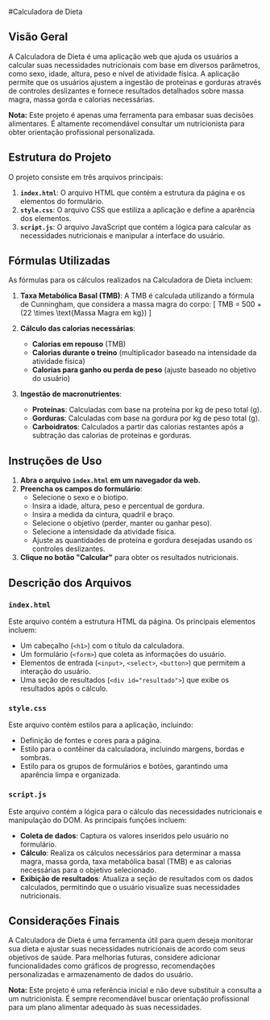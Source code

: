 #Calculadora de Dieta

## Visão Geral

A Calculadora de Dieta é uma aplicação web que ajuda os usuários a calcular suas necessidades nutricionais com base em diversos parâmetros, como sexo, idade, altura, peso e nível de atividade física. A aplicação permite que os usuários ajustem a ingestão de proteínas e gorduras através de controles deslizantes e fornece resultados detalhados sobre massa magra, massa gorda e calorias necessárias.

**Nota:** Este projeto é apenas uma ferramenta para embasar suas decisões alimentares. É altamente recomendável consultar um nutricionista para obter orientação profissional personalizada.

## Estrutura do Projeto

O projeto consiste em três arquivos principais:

1. **`index.html`**: O arquivo HTML que contém a estrutura da página e os elementos do formulário.
2. **`style.css`**: O arquivo CSS que estiliza a aplicação e define a aparência dos elementos.
3. **`script.js`**: O arquivo JavaScript que contém a lógica para calcular as necessidades nutricionais e manipular a interface do usuário.

## Fórmulas Utilizadas

As fórmulas para os cálculos realizados na Calculadora de Dieta incluem:

1. **Taxa Metabólica Basal (TMB)**: A TMB é calculada utilizando a fórmula de Cunningham, que considera a massa magra do corpo:
   \[
   TMB = 500 + (22 \times \text{Massa Magra em kg})
   \]

2. **Cálculo das calorias necessárias**:
   - **Calorias em repouso** (TMB)
   - **Calorias durante o treino** (multiplicador baseado na intensidade da atividade física)
   - **Calorias para ganho ou perda de peso** (ajuste baseado no objetivo do usuário)

3. **Ingestão de macronutrientes**:
   - **Proteínas**: Calculadas com base na proteína por kg de peso total (g).
   - **Gorduras**: Calculadas com base na gordura por kg de peso total (g).
   - **Carboidratos**: Calculados a partir das calorias restantes após a subtração das calorias de proteínas e gorduras.

## Instruções de Uso

1. **Abra o arquivo `index.html` em um navegador da web.**
2. **Preencha os campos do formulário**:
   - Selecione o sexo e o biotipo.
   - Insira a idade, altura, peso e percentual de gordura.
   - Insira a medida da cintura, quadril e braço.
   - Selecione o objetivo (perder, manter ou ganhar peso).
   - Selecione a intensidade da atividade física.
   - Ajuste as quantidades de proteína e gordura desejadas usando os controles deslizantes.
3. **Clique no botão "Calcular"** para obter os resultados nutricionais.

## Descrição dos Arquivos

### `index.html`

Este arquivo contém a estrutura HTML da página. Os principais elementos incluem:

- Um cabeçalho (`<h1>`) com o título da calculadora.
- Um formulário (`<form>`) que coleta as informações do usuário.
- Elementos de entrada (`<input>`, `<select>`, `<button>`) que permitem a interação do usuário.
- Uma seção de resultados (`<div id="resultado">`) que exibe os resultados após o cálculo.

### `style.css`

Este arquivo contém estilos para a aplicação, incluindo:

- Definição de fontes e cores para a página.
- Estilo para o contêiner da calculadora, incluindo margens, bordas e sombras.
- Estilo para os grupos de formulários e botões, garantindo uma aparência limpa e organizada.

### `script.js`

Este arquivo contém a lógica para o cálculo das necessidades nutricionais e manipulação do DOM. As principais funções incluem:

- **Coleta de dados**: Captura os valores inseridos pelo usuário no formulário.
- **Cálculo**: Realiza os cálculos necessários para determinar a massa magra, massa gorda, taxa metabólica basal (TMB) e as calorias necessárias para o objetivo selecionado.
- **Exibição de resultados**: Atualiza a seção de resultados com os dados calculados, permitindo que o usuário visualize suas necessidades nutricionais.

## Considerações Finais

A Calculadora de Dieta é uma ferramenta útil para quem deseja monitorar sua dieta e ajustar suas necessidades nutricionais de acordo com seus objetivos de saúde. Para melhorias futuras, considere adicionar funcionalidades como gráficos de progresso, recomendações personalizadas e armazenamento de dados do usuário.

**Nota:** Este projeto é uma referência inicial e não deve substituir a consulta a um nutricionista. É sempre recomendável buscar orientação profissional para um plano alimentar adequado às suas necessidades.
